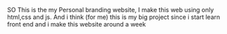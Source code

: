 SO This is the my Personal branding website, I make this web using only html,css and js. And i think (for me) this is my big project since i start learn front end and i make this website around a week 
